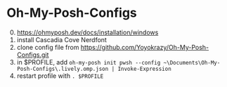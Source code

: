 # Oh-My-Posh-Configs

0. https://ohmyposh.dev/docs/installation/windows
1. install Cascadia Cove Nerdfont
2. clone config file from https://github.com/Yoyokrazy/Oh-My-Posh-Configs.git
3. in $PROFILE, add `oh-my-posh init pwsh --config ~\Documents\Oh-My-Posh-Configs\.lively.omp.json | Invoke-Expression`
4. restart profile with `. $PROFILE`
